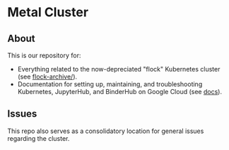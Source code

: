 # Metal Cluster

## About

This is our repository for:
 - Everything related to the now-depreciated "flock" Kubernetes cluster (see [flock-archive/](flock-archive/)).
 - Documentation for setting up, maintaining, and troubleshooting Kubernetes, JupyterHub, and BinderHub on Google Cloud (see [docs](./docs)). 

## Issues

This repo also serves as a consolidatory location for general issues regarding the cluster.
